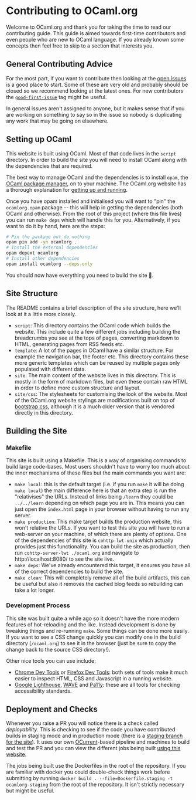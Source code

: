 Contributing to OCaml.org
=========================

Welcome to OCaml.org and thank you for taking the time to read our contributing guide. This guide is aimed towards first-time contributors and even people who are new to OCaml language. If you already known some concepts then feel free to skip to a section that interests you. 

## General Contributing Advice

For the most part, if you want to contribute then looking at the [open issues](https://github.com/ocaml/ocaml.org/issues) is a good place to start. Some of these are very old and probably should be closed so we recommend looking at the latest ones. For new contributors the [`good-first-issue`](https://github.com/ocaml/ocaml.org/issues?q=is%3Aissue+is%3Aopen+label%3Agood-first-issue) tag might be useful.

In general issues aren't assigned to anyone, but it makes sense that if you are working on something to say so in the issue so nobody is duplicating any work that may be going on elsewhere.

## Setting up OCaml

This website is built using OCaml. Most of that code lives in the `script` directory. In order to build the site you will need to install OCaml along with the dependencies that are required. 

The best way to manage OCaml and the dependencies is to install `opam`, the [OCaml package manager](https://opam.ocaml.org/), on to your machine. The OCaml.org website has a thorough explanation for [getting up and running](https://ocaml.org/learn/tutorials/up_and_running.html). 

Once you have opam installed and initialised you will want to "pin" the `ocamlorg.opam` package -- this will help in getting the dependencies (both OCaml and otherwise). From the root of this project (where this file lives) you can run `make deps` which will handle this for you. Alternatively, if you want to do it by hand, here are the steps: 

```sh
# Pin the package but do nothing
opam pin add -yn ocamlorg .
# Install the external dependencies
opam depext ocamlorg
# Install other dependencies 
opam install ocamlorg --deps-only
```

You should now have everything you need to build the site :tada:. 

## Site Structure

The README contains a brief description of the site structure, here we'll look at it a little more closely. 

 - `script`: This directory contains the OCaml code which builds the website. This include quite a few different jobs including building the breadcrumbs you see at the tops of pages, converting markdown to HTML, generating pages from RSS feeds etc. 
 - `template`: A lot of the pages in OCaml have a similar structure. For example the navigation bar, the footer etc. This directory contains these more generic templates which can be reused by multiple pages only populated with different data.
 - `site`: The main content of the website lives in this directory. This is mostly in the form of markdown files, but even these contain raw HTML in order to define more custom structure and layout. 
 - `site/css`: The stylesheets for customising the look of the website. Most of the OCaml.org website stylings are modifications built on top of [bootstrap css](https://getbootstrap.com/), although it is a much older version that is vendored directly in this directory.

## Building the Site

### Makefile

This site is built using a Makefile. This is a way of organising commands to build large code-bases. Most users shouldn't have to worry too much about the inner mechanisms of these files but the main commands you want are: 

 - `make local`: this is the default target (i.e. if you run `make` it will be doing `make local`) the main difference here is that an extra step is run the "relativises" the URLs. Instead of links being `/learn` they could be `../../learn` depending on which page you are in. This means you can just open the `index.html` page in your browser without having to run any server. 
 - `make production`: This make target builds the production website, this won't relative the URLs. If you want to test this site you will have to run a web-server on your machine, of which there are plenty of options. One of the dependencies of this site is `cohttp-lwt-unix` which actually provides just this functionality. You can build the site as production, then run `cohttp-server-lwt ./ocaml.org` and navigate to http://localhost:8080/ to see the site live.
 - `make deps`: We've already encountered this target, it ensures you have all of the correct dependencies to build the site.
 - `make clean`: This will completely remove all of the build artifacts, this can be useful but also it removes the cached blog feeds so rebuilding can take a lot longer. 

### Development Process

This site was built quite a while ago so it doesn't have the more modern features of hot-reloading and the like. Instead development is done by tweaking things and re-running `make`. Some things can be done more easily. If you want to see a CSS change quickly you can modify one in the build directory (`/ocaml.org`) to see it in the browser (just be sure to copy the change back to the source CSS directory!). 

Other nice tools you can use include: 

 - [Chrome Dev Tools](https://developers.google.com/web/tools/chrome-devtools) or [Firefox Dev Tools](https://developer.mozilla.org/en-US/docs/Tools): both sets of tools make it much easier to inspect HTML, CSS and Javascript in a running website. 
 - [Google Lighthouse](https://developers.google.com/web/tools/lighthouse/), [WAVE](https://wave.webaim.org/) and [Pa11y](https://github.com/pa11y/pa11y): these are all tools for checking accessibility standards.

## Deployment and Checks

Whenever you raise a PR you will notice there is a check called *deployability*. This is checking to see if the code you have contributed builds in staging mode and in production mode (there is a [staging branch for the site](https://staging.ocaml.org/)). It uses our own [OCurrent](https://github.com/ocurrent/ocurrent)-based pipeline and machines to build and test the PR and you can view the different jobs being built [using this website](https://deploy.ocamllabs.io/?repo=ocaml/ocaml.org-builds).

The jobs being built use the Dockerfiles in the root of the repository. If you are familiar with docker you could double-check things work before submitting by running `docker build . --file=Dockerfile.staging -t ocamlorg-staging` from the root of the repository. It isn't strictly necessary but might be useful.